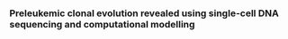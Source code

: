 ### Preleukemic clonal evolution revealed using single-cell DNA sequencing and computational modelling

